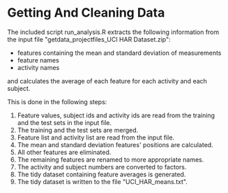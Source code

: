 # Getting And Cleaning Data

The included script run_analysis.R extracts the following information
from the input file "getdata_projectfiles_UCI HAR Dataset.zip":

* features containing the mean and standard deviation of measurements
* feature names
* activity names

and calculates the average of each feature for each activity and each subject.

This is done in the following steps:

1. Feature values, subject ids and activity ids are read from the training
and the test sets in the input file.
2. The training and the test sets are merged.
3. Feature list and activity list are read from the input file.
4. The mean and standard deviation features' positions are calculated.
5. All other features are eliminated.
6. The remaining features are renamed to more appropriate names.
7. The activity and subject numbers are converted to factors.
8. The tidy dataset containing feature averages is generated.
9. The tidy dataset is written to the file "UCI_HAR_means.txt".